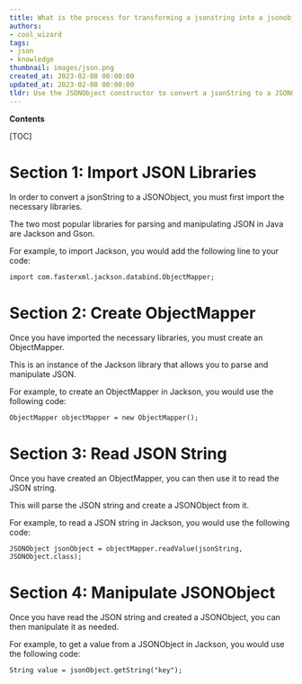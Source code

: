 ```yaml
---
title: What is the process for transforming a jsonstring into a jsonobject in java?
authors:
- cool_wizard
tags:
- json
- knowledge
thumbnail: images/json.png
created_at: 2023-02-08 00:00:00
updated_at: 2023-02-08 00:00:00
tldr: Use the JSONObject constructor to convert a jsonString to a JSONObject.
---
```


**Contents**

[TOC]

# Section 1: Import JSON Libraries

In order to convert a jsonString to a JSONObject, you must first import the necessary libraries.

The two most popular libraries for parsing and manipulating JSON in Java are Jackson and Gson.

For example, to import Jackson, you would add the following line to your code:

`import com.fasterxml.jackson.databind.ObjectMapper;`

# Section 2: Create ObjectMapper

Once you have imported the necessary libraries, you must create an ObjectMapper.

This is an instance of the Jackson library that allows you to parse and manipulate JSON.

For example, to create an ObjectMapper in Jackson, you would use the following code:

`ObjectMapper objectMapper = new ObjectMapper();`

# Section 3: Read JSON String

Once you have created an ObjectMapper, you can then use it to read the JSON string.

This will parse the JSON string and create a JSONObject from it.

For example, to read a JSON string in Jackson, you would use the following code:

`JSONObject jsonObject = objectMapper.readValue(jsonString, JSONObject.class);`

# Section 4: Manipulate JSONObject

Once you have read the JSON string and created a JSONObject, you can then manipulate it as needed.

For example, to get a value from a JSONObject in Jackson, you would use the following code:

`String value = jsonObject.getString("key");`
